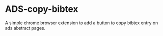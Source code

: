 # ADS-copy-bibtex

A simple chrome browser extension to add a button to copy bibtex entry on ads abstract pages.


